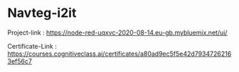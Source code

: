 # Navteg-i2it

Project-link : https://node-red-uqxvc-2020-08-14.eu-gb.mybluemix.net/ui/

Certificate-Link : https://courses.cognitiveclass.ai/certificates/a80ad9ec5f5e42d79347262163ef56c7
